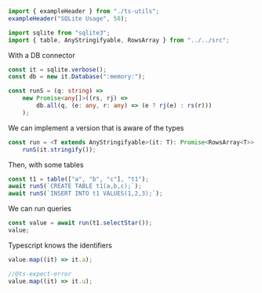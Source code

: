 ```ts eval --out=md --hide
import { exampleHeader } from "./ts-utils";
exampleHeader("SQLite Usage", 50);
```

```ts eval
import sqlite from "sqlite3";
import { table, AnyStringifyable, RowsArray } from "../../src";
```

With a DB connector

```ts eval
const it = sqlite.verbose();
const db = new it.Database(":memory:");

const runS = (q: string) =>
    new Promise<any[]>((rs, rj) =>
        db.all(q, (e: any, r: any) => (e ? rj(e) : rs(r)))
    );
```

We can implement a version that is aware of the types

```ts eval
const run = <T extends AnyStringifyable>(it: T): Promise<RowsArray<T>> =>
    runS(it.stringify());
```

Then, with some tables

```ts eval
const t1 = table(["a", "b", "c"], "t1");
await runS(`CREATE TABLE t1(a,b,c);`);
await runS(`INSERT INTO t1 VALUES(1,2,3);`);
```

We can run queries

```ts eval
const value = await run(t1.selectStar());
value;
```

Typescript knows the identifiers

```ts eval
value.map((it) => it.a);
```

```ts eval
//@ts-expect-error
value.map((it) => it.u);
```
